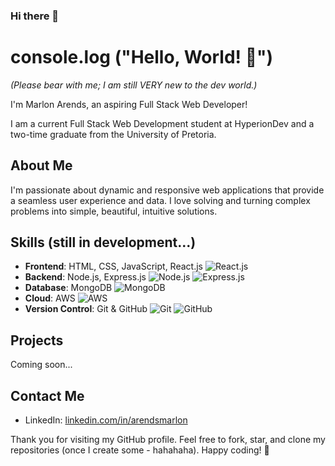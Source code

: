 ### Hi there 👋

# console.log ("Hello, World! 👋")

_(Please bear with me; I am still VERY new to the dev world.)_

I'm Marlon Arends, an aspiring Full Stack Web Developer!

I am a current Full Stack Web Development student at HyperionDev and a two-time graduate from the University of Pretoria.

## About Me

I'm passionate about dynamic and responsive web applications that provide a seamless user experience and data. I love solving and turning complex problems into simple, beautiful, intuitive solutions.

## Skills (still in development...)

- **Frontend**: HTML, CSS, JavaScript, React.js ![React.js](https://img.shields.io/badge/-React.js-61DAFB?style=flat&logo=react&logoColor=white)
- **Backend**: Node.js, Express.js ![Node.js](https://img.shields.io/badge/-Node.js-339933?style=flat&logo=node.js&logoColor=white) ![Express.js](https://img.shields.io/badge/-Express.js-000000?style=flat&logo=express&logoColor=white)
- **Database**: MongoDB ![MongoDB](https://img.shields.io/badge/-MongoDB-47A248?style=flat&logo=mongodb&logoColor=white)
- **Cloud**: AWS ![AWS](https://img.shields.io/badge/-AWS-232F3E?style=flat&logo=amazon-aws&logoColor=white)
- **Version Control**: Git & GitHub ![Git](https://img.shields.io/badge/-Git-F05032?style=flat&logo=git&logoColor=white) ![GitHub](https://img.shields.io/badge/-GitHub-181717?style=flat&logo=github&logoColor=white)

## Projects

Coming soon...

## Contact Me

- LinkedIn: [linkedin.com/in/arendsmarlon](https://www.linkedin.com/in/arendsmarlon/)

Thank you for visiting my GitHub profile. Feel free to fork, star, and clone my repositories (once I create some - hahahaha). Happy coding! 🚀

<!--
**arendsmarlon/arendsmarlon** is a ✨ _special_ ✨ repository because its `README.md` (this file) appears on your GitHub profile.

Here are some ideas to get you started:

- 🔭 I’m currently working on ...
- 🌱 I’m currently learning ...
- 👯 I’m looking to collaborate on ...
- 🤔 I’m looking for help with ...
- 💬 Ask me about ...
- 📫 How to reach me: ...
- 😄 Pronouns: ...
- ⚡ Fun fact: ...
-->
